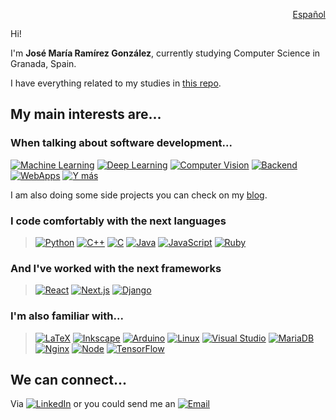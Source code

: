 <p align="right"><a href="README.md">Español</a></p>

Hi!

I'm **José María Ramírez González**, currently studying Computer Science in Granada, Spain.

I have everything related to my studies in <a href="https://github.com/jmramirezG/Universidad">this repo</a>.

## My main interests are...

### When talking about software development...

[![Machine Learning](https://img.shields.io/badge/-Machine%20Learning-lightgrey?style=for-the-badge)](#) [![Deep Learning](https://img.shields.io/badge/-Deep%20Learning-lightgrey?style=for-the-badge)](#) [![Computer Vision](https://img.shields.io/badge/-Computer%20Vision-lightgrey?style=for-the-badge)](#) [![Backend](https://img.shields.io/badge/-Backend-lightgrey?style=for-the-badge)](#) [![WebApps](https://img.shields.io/badge/-WebApps-lightgrey?style=for-the-badge)](#) [![Y más](https://img.shields.io/badge/-And%20much%20more!-white?style=for-the-badge)](#)

I am also doing some side projects you can check on my <a href="www.jmramirez.tk">blog</a>.

### I code comfortably with the next languages

> [![Python](https://img.shields.io/badge/python-%233776ab.svg?&style=for-the-badge&logo=python&logoColor=white)](#) [![C++](https://img.shields.io/badge/c%2B%2B-%2300599c.svg?&style=for-the-badge&logo=c%2B%2B&logoColor=white)](#) [![C](https://img.shields.io/badge/c-%23A8B9CC.svg?&style=for-the-badge&logo=c&logoColor=black)](#) [![Java](https://img.shields.io/badge/java-crimson?&style=for-the-badge&logo=java&logoColor=white)](#) [![JavaScript](https://img.shields.io/badge/javascript-%23F7DF1E.svg?&style=for-the-badge&logo=javascript&logoColor=black)](#) [![Ruby](https://img.shields.io/badge/ruby-%23CC342D.svg?&style=for-the-badge&logo=ruby&logoColor=white)](#)

### And I've worked with the next frameworks

> [![React](https://img.shields.io/badge/react-%2361DAFB.svg?&style=for-the-badge&logo=react&logoColor=black)](#) [![Next.js](https://img.shields.io/badge/next.js-%23000000.svg?&style=for-the-badge&logo=next.js&logoColor=white)](#) [![Django](https://img.shields.io/badge/django-%23092E20.svg?&style=for-the-badge&logo=django&logoColor=white)](#)

### I'm also familiar with...

> [![LaTeX](https://img.shields.io/badge/latex-%23008080.svg?&style=for-the-badge&logo=latex&logoColor=white)](#) [![Inkscape](https://img.shields.io/badge/inkscape-%23000000.svg?&style=for-the-badge&logo=inkscape&logoColor=white)](https://inkscape.org) [![Arduino](https://img.shields.io/badge/arduino-%2300979D.svg?&style=for-the-badge&logo=arduino&logoColor=white)](#)  [![Linux](https://img.shields.io/badge/Linux-%23CC342D.svg?&style=for-the-badge&logo=linux&logoColor=white)](#)  [![Visual Studio](https://img.shields.io/badge/Visual%20Studio-%2300599c.svg?&style=for-the-badge&logo=visualstudio&logoColor=white)](#) [![MariaDB](https://img.shields.io/badge/MariaDB-salmon?&style=for-the-badge&logo=mariadb&logoColor=white)](#) [![Nginx](https://img.shields.io/badge/Nginx-darkseagreen?&style=for-the-badge&logo=nginx&logoColor=white)](#) [![Node](https://img.shields.io/badge/node-darkorchid?&style=for-the-badge&logo=nodedotjs&logoColor=white)](#) [![TensorFlow](https://img.shields.io/badge/tensorflow-%23ff6f00.svg?&style=for-the-badge&logo=tensorflow&logoColor=white)](#)

## We can connect...

Via  [![LinkedIn](https://img.shields.io/badge/LinkedIn-mediumblue?&style=for-the-badge&logo=linkedin&logoColor=white)](https://www.linkedin.com/in/josemariaramirezg/) or you could send me an [![Email](https://img.shields.io/badge/Email-lightpink?&style=for-the-badge&logo=gmail&logoColor=black)](mailto:jm.ramirez.gonza@gmail.com)

